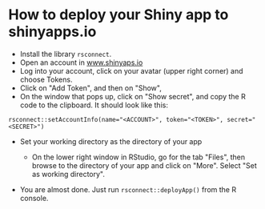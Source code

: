 # How to deploy your Shiny app to shinyapps.io

- Install the library `rsconnect`.
- Open an account in www.shinyaps.io
- Log into your account, click on your avatar (upper right corner) and choose Tokens.
- Click on "Add Token", and then on "Show",
- On the window that pops up, click on "Show secret", and copy the R code to the clipboard. It should look like this:

```
rsconnect::setAccountInfo(name="<ACCOUNT>", token="<TOKEN>", secret="<SECRET>")
```
- Set your working directory as the directory of your app
  - On the lower right window in RStudio, go for the tab "Files", 
  then browse to the directory of your app and click on "More". Select "Set as working directory".
  
- You are almost done. Just run `rsconnect::deployApp()` from the R console.

